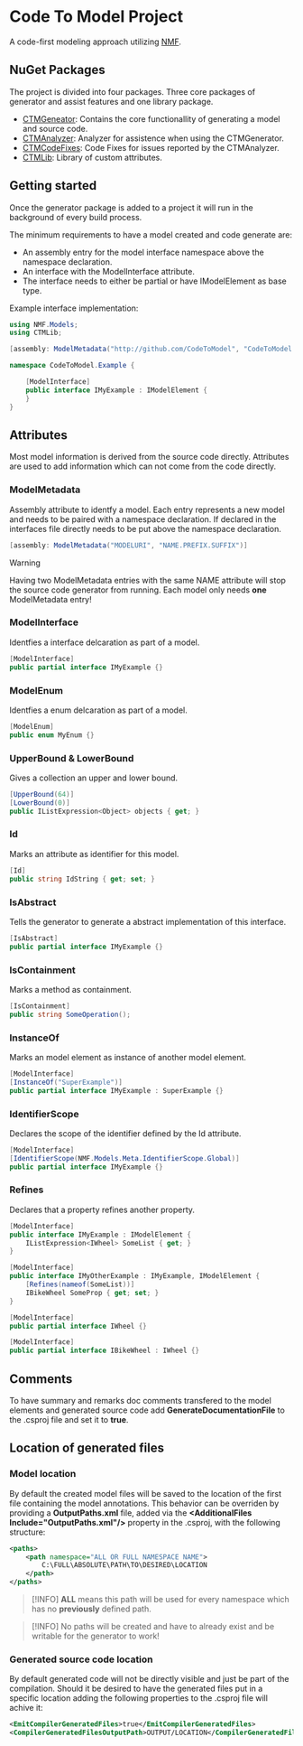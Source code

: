 # Code To Model Project

A code-first modeling approach utilizing [NMF](https://nmfcode.github.io/).

## NuGet Packages

The project is divided into four packages. Three core packages of generator and assist features and one library package.

* [CTMGeneator](https://www.nuget.org/packages/NMF-Expressions/): Contains the core functionallity of generating a model and source code.
* [CTMAnalyzer](https://www.nuget.org/packages/NMF-Expressions/): Analyzer for assistence when using the CTMGenerator.
* [CTMCodeFixes](https://www.nuget.org/packages/NMF-Expressions/): Code Fixes for issues reported by the CTMAnalyzer.
* [CTMLib](https://www.nuget.org/packages/NMF-Expressions/): Library of custom attributes.

## Getting started

Once the generator package is added to a project it will run in the background of every build process. 

The minimum requirements to have a model created and code generate are:

* An assembly entry for the model interface namespace above the namespace declaration.
* An interface with the ModelInterface attribute.
* The interface needs to either be partial or have IModelElement as base type. 

Example interface implementation:
```C#
using NMF.Models;
using CTMLib;

[assembly: ModelMetadata("http://github.com/CodeToModel", "CodeToModel.Example.MyExample.nmeta")]

namespace CodeToModel.Example {

    [ModelInterface]
    public interface IMyExample : IModelElement {
    }
}
``` 


## Attributes

Most model information is derived from the source code directly. 
Attributes are used to add information which can not come from the code directly.

### ModelMetadata

Assembly attribute to identfy a model. 
Each entry represents a new model and needs to be paired with a namespace declaration.
If declared in the interfaces file directly needs to be put above the namespace declaration.

```C#
[assembly: ModelMetadata("MODELURI", "NAME.PREFIX.SUFFIX")]
``` 

> [!WARNING] 
> Having two ModelMetadata entries with the same NAME attribute will stop the source code generator from running.
> Each model only needs **one** ModelMetadata entry!


### ModelInterface

Identfies a interface delcaration as part of a model.

```C#
[ModelInterface]
public partial interface IMyExample {}
``` 

### ModelEnum

Identfies a enum delcaration as part of a model.

```C#
[ModelEnum]
public enum MyEnum {}
``` 

### UpperBound & LowerBound

Gives a collection an upper and lower bound.

```C#
[UpperBound(64)] 
[LowerBound(0)]
public IListExpression<Object> objects { get; }
``` 

### Id

Marks an attribute as identifier for this model.

```C#
[Id]
public string IdString { get; set; }
``` 

### IsAbstract

Tells the generator to generate a abstract implementation of this interface.

```C#
[IsAbstract]
public partial interface IMyExample {}
``` 

### IsContainment

Marks a method as containment.

```C#
[IsContainment]
public string SomeOperation();
``` 

### InstanceOf

Marks an model element as instance of another model element.

```C#
[ModelInterface]
[InstanceOf("SuperExample")]
public partial interface IMyExample : SuperExample {}
``` 

### IdentifierScope

Declares the scope of the identifier defined by the Id attribute.

```C#
[ModelInterface]
[IdentifierScope(NMF.Models.Meta.IdentifierScope.Global)]
public partial interface IMyExample {}
``` 

### Refines

Declares that a property refines another property.

```C#
[ModelInterface]
public interface IMyExample : IModelElement {
    IListExpression<IWheel> SomeList { get; }
}

[ModelInterface]
public interface IMyOtherExample : IMyExample, IModelElement {
    [Refines(nameof(SomeList))]
    IBikeWheel SomeProp { get; set; }
}

[ModelInterface]
public partial interface IWheel {}

[ModelInterface]
public partial interface IBikeWheel : IWheel {}
``` 

## Comments

To have summary and remarks doc comments transfered to the model elements and generated source code add **GenerateDocumentationFile** to the .csproj file and set it to **true**.

## Location of generated files

### Model location

By default the created model files will be saved to the location of the first file containing the model annotations.
This behavior can be overriden by providing a **OutputPaths.xml** file, added via the **\<AdditionalFiles Include="OutputPaths.xml"/>** property in the .csproj, with the following structure:

```xml
<paths>
	<path namespace="ALL OR FULL NAMESPACE NAME">
		C:\FULL\ABSOLUTE\PATH\TO\DESIRED\LOCATION
	</path>
</paths>
``` 

> [!INFO] 
> **ALL** means this path will be used for every namespace which has no __previously__ defined path.

> [!INFO]
> No paths will be created and have to already exist and be writable for the generator to work!

### Generated source code location

By default generated code will not be directly visible and just be part of the compilation. 
Should it be desired to have the generated files put in a specific location adding the following properties to the .csproj file will achive it:

```xml
<EmitCompilerGeneratedFiles>true</EmitCompilerGeneratedFiles>
<CompilerGeneratedFilesOutputPath>OUTPUT/LOCATION</CompilerGeneratedFilesOutputPath>
``` 
